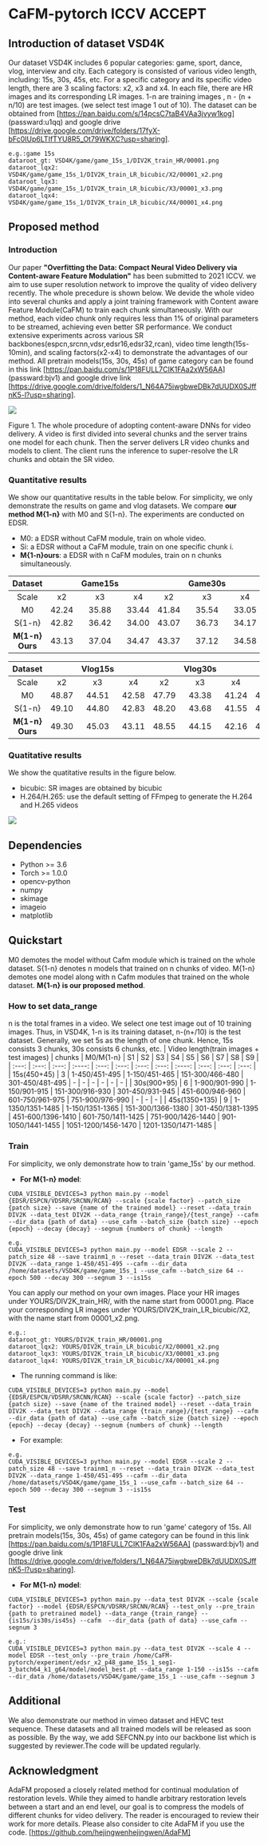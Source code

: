 # CaFM-pytorch ICCV ACCEPT

## Introduction of dataset VSD4K
Our dataset VSD4K includes 6 popular categories: game, sport, dance, vlog, interview and city. Each category is consisted of various video length, including: 15s, 30s, 45s, etc. For a specific category and its specific video length, there are 3 scaling factors: x2, x3 and x4. In each file, there are HR images and its corresponding LR images. 1-n are training images , n - (n + n/10) are test images. (we select test image 1 out of 10). The dataset can be obtained from [https://pan.baidu.com/s/14pcsC7taB4VAa3jvyw1kog] (passward:u1qq) and google drive [https://drive.google.com/drive/folders/17fyX-bFc0IUp6LTIfTYU8R5_Ot79WKXC?usp=sharing].

```
e.g.:game 15s
dataroot_gt: VSD4K/game/game_15s_1/DIV2K_train_HR/00001.png
dataroot_lqx2: VSD4K/game/game_15s_1/DIV2K_train_LR_bicubic/X2/00001_x2.png
dataroot_lqx3: VSD4K/game/game_15s_1/DIV2K_train_LR_bicubic/X3/00001_x3.png
dataroot_lqx4: VSD4K/game/game_15s_1/DIV2K_train_LR_bicubic/X4/00001_x4.png
```
## Proposed method
### Introduction
Our paper __"Overfitting the Data: Compact Neural Video Delivery via Content-aware Feature Modulation"__ has been submitted to 2021 ICCV. we aim to use super resolution network to improve the quality of video delivery recently. The whole precedure is shown below. We devide the whole video into several chunks and apply a joint training framework with Content aware Feature Module(CaFM) to train each chunk simultaneously. With our method, each video chunk only requires less than 1% of original parameters to be streamed, achieving even better SR performance. We conduct extensive experiments across various SR backbones(espcn,srcnn,vdsr,edsr16,edsr32,rcan), video time length(15s-10min), and scaling factors(x2-x4) to demonstrate the advantages of our method. 
All pretrain models(15s, 30s, 45s) of game category can be found in this link [https://pan.baidu.com/s/1P18FULL7CIK1FAa2xW56AA] (passward:bjv1) and google drive link [https://drive.google.com/drive/folders/1_N64A75iwgbweDBk7dUUDX0SJffnK5-l?usp=sharing]. 

<img src="./images/intro_pic2.png"> 

Figure 1. The whole procedure of adopting content-aware DNNs for video delivery. A video is first divided into several chunks and the server trains one model for each chunk. Then the server delivers LR video chunks and models to client. The client runs the inference to super-resolve the LR chunks and obtain the SR video.

### Quantitative results
We show our quantitative results in the table below. For simplicity, we only demonstrate the results on game and vlog datasets. We compare __our method M{1-n}__ with M0 and S{1-n}. The experiments are conducted on EDSR.
* M0: a EDSR without CaFM module, train on whole video.
* Si: a EDSR without a CaFM module, train on one specific chunk i.
* __M{1-n}ours__: a EDSR with n CaFM modules, train on n chunks simultaneously.

| Dataset |   | Game15s |   |   | Game30s |   |   | Game45s |   |
| :---: | :---: | :----: | :---: | :---: | :---: | :---: | :----: | :---: | :---: |
| Scale | x2 | x3 | x4| x2 | x3 | x4 | x2 | x3 | x4 |
| M0 | 42.24 | 35.88 | 33.44 | 41.84 | 35.54 | 33.05 | 42.11 | 35.75 | 33.33 |
| S{1-n} | 42.82 | 36.42 | 34.00 | 43.07 | 36.73 | 34.17 | 43.22 | 36.72 | 34.32 |
| __M{1-n} Ours__ | 43.13 | 37.04 | 34.47 | 43.37 | 37.12 | 34.58 | 43.46 | 37.31 | 34.79 |

| Dataset |   | Vlog15s |   |   | Vlog30s |   |   | Vlog45s |   |
| :---: | :---: | :----: | :---: | :---: | :---: | :---: | :----: | :---: | :---: |
| Scale | x2 | x3 | x4| x2 | x3 | x4 | x2 | x3 | x4 |
| M0 | 48.87 | 44.51 | 42.58 | 47.79 | 43.38 | 41.24 | 47.98 | 43.58 | 41.53 |
| S{1-n} | 49.10 | 44.80 | 42.83 | 48.20 | 43.68 | 41.55 | 48.48 | 44.12 | 42.12 |
| __M{1-n} Ours__ | 49.30 | 45.03 | 43.11 | 48.55 | 44.15 | 42.16 | 48.61 | 44.24 | 42.39 |
### Quatitative results
We show the quatitative results in the figure below.
* bicubic: SR images are obtained by bicubic
* H.264/H.265: use the default setting of FFmpeg to generate the H.264 and H.265 videos

<img src="./images/vis.png">



## Dependencies
* Python >= 3.6
* Torch >= 1.0.0
* opencv-python
* numpy
* skimage
* imageio
* matplotlib
## Quickstart
M0 demotes the model without Cafm module which is trained on the whole dataset. S{1-n} denotes n models that trained on n chunks of video. M{1-n} demotes one model along with n Cafm modules that trained on the whole dataset. __M{1-n} is our proposed method__.


### How to set data_range
n is the total frames in a video. We select one test image out of 10 training images. Thus, in VSD4K, 1-n is its training dataset, n-(n+/10) is the test dataset. Generally, we set 5s as the length of one chunk. Hence, 15s consists 3 chunks, 30s consists 6 chunks, etc. 
| Video length(train images + test images) | chunks | M0/M{1-n} | S1 | S2 | S3 | S4 | S5 | S6 | S7 | S8 | S9 |
| :---: | :---: | :---: | :----: | :---: | :---: | :---: | :---: | :----: | :---: | :---: | :---: | 
| 15s(450+45) | 3 | 1-450/451-495 | 1-150/451-465 | 151-300/466-480 | 301-450/481-495 | - | - | - | - | - | - | 
| 30s(900+95) | 6 | 1-900/901-990 | 1-150/901-915 | 151-300/916-930 | 301-450/931-945 | 451-600/946-960 | 601-750/961-975 | 751-900/976-990 | - | - | - | 
| 45s(1350+135) | 9 | 1-1350/1351-1485 | 1-150/1351-1365 | 151-300/1366-1380 | 301-450/1381-1395 | 451-600/1396-1410 | 601-750/1411-1425 | 751-900/1426-1440 | 901-1050/1441-1455 | 1051-1200/1456-1470 | 1201-1350/1471-1485 | 



### Train
For simplicity, we only demonstrate how to train 'game_15s' by our method.

* __For M{1-n} model__: 
```
CUDA_VISIBLE_DEVICES=3 python main.py --model {EDSR/ESPCN/VDSRR/SRCNN/RCAN} --scale {scale factor} --patch_size {patch size} --save {name of the trained model} --reset --data_train DIV2K --data_test DIV2K --data_range {train_range}/{test_range} --cafm --dir_data {path of data} --use_cafm --batch_size {batch size} --epoch {epoch} --decay {decay} --segnum {numbers of chunk} --length
```
```
e.g. 
CUDA_VISIBLE_DEVICES=3 python main.py --model EDSR --scale 2 --patch_size 48 --save trainm1_n --reset --data_train DIV2K --data_test DIV2K --data_range 1-450/451-495 --cafm --dir_data /home/datasets/VSD4K/game/game_15s_1 --use_cafm --batch_size 64 --epoch 500 --decay 300 --segnum 3 --is15s
```

You can apply our method on your own images. Place your HR images under YOURS/DIV2K_train_HR/, with the name start from 00001.png. 
Place your corresponding LR images under YOURS/DIV2K_train_LR_bicubic/X2, with the name start from 00001_x2.png. 
```
e.g.:
dataroot_gt: YOURS/DIV2K_train_HR/00001.png
dataroot_lqx2: YOURS/DIV2K_train_LR_bicubic/X2/00001_x2.png
dataroot_lqx3: YOURS/DIV2K_train_LR_bicubic/X3/00001_x3.png
dataroot_lqx4: YOURS/DIV2K_train_LR_bicubic/X4/00001_x4.png
```
* The running command is like: 
```
CUDA_VISIBLE_DEVICES=3 python main.py --model {EDSR/ESPCN/VDSRR/SRCNN/RCAN} --scale {scale factor} --patch_size {patch size} --save {name of the trained model} --reset --data_train DIV2K --data_test DIV2K --data_range {train_range}/{test_range} --cafm --dir_data {path of data} --use_cafm --batch_size {batch size} --epoch {epoch} --decay {decay} --segnum {numbers of chunk} --length
```

* For example:
```
e.g. 
CUDA_VISIBLE_DEVICES=3 python main.py --model EDSR --scale 2 --patch_size 48 --save trainm1_n --reset --data_train DIV2K --data_test DIV2K --data_range 1-450/451-495 --cafm --dir_data /home/datasets/VSD4K/game/game_15s_1 --use_cafm --batch_size 64 --epoch 500 --decay 300 --segnum 3 --is15s
```

### Test
For simplicity, we only demonstrate how to run 'game' category of 15s. All pretrain models(15s, 30s, 45s) of game category can be found in this link [https://pan.baidu.com/s/1P18FULL7CIK1FAa2xW56AA] (passward:bjv1) and google drive link [https://drive.google.com/drive/folders/1_N64A75iwgbweDBk7dUUDX0SJffnK5-l?usp=sharing]. 

* __For M{1-n} model__: 
```
CUDA_VISIBLE_DEVICES=3 python main.py --data_test DIV2K --scale {scale factor} --model {EDSR/ESPCN/VDSRR/SRCNN/RCAN} --test_only --pre_train {path to pretrained model} --data_range {train_range} --{is15s/is30s/is45s} --cafm  --dir_data {path of data} --use_cafm --segnum 3
```
```
e.g.:
CUDA_VISIBLE_DEVICES=3 python main.py --data_test DIV2K --scale 4 --model EDSR --test_only --pre_train /home/CaFM-pytorch/experiment/edsr_x2_p48_game_15s_1_seg1-3_batch64_k1_g64/model/model_best.pt --data_range 1-150 --is15s --cafm  --dir_data /home/datasets/VSD4K/game/game_15s_1 --use_cafm --segnum 3
```

## Additional

We also demonstrate our method in vimeo dataset and HEVC test sequence. These datasets and all trained models will be released as soon as possible. By the way, we add SEFCNN.py into our backbone list which is suggested by reviewer.The code will be updated regularly.

## Acknowledgment

AdaFM proposed a closely related method for continual modulation of restoration levels. While they aimed to handle arbitrary restoration levels between a start and an end level, our goal is to compress the models of different chunks for video delivery. The reader is encouraged to review their work for more details. Please also consider to cite AdaFM if you use the code. [https://github.com/hejingwenhejingwen/AdaFM]
